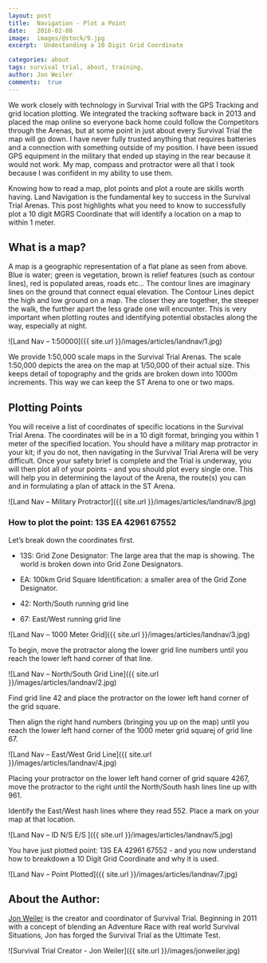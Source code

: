 ```yaml
---
layout: post
title:  Navigation - Plot a Point
date:   2016-02-08  
image:  images/@stock/9.jpg
excerpt:  Undestanding a 10 Digit Grid Coordinate 

categories: about
tags: survival trial, about, training, 
author: Jon Weiler
comments:  true
---
```


We work closely with technology in Survival Trial with the GPS Tracking and grid location plotting.  We integrated the tracking software back in 2013 and placed the map online so everyone back home could follow the Competitors through the Arenas, but at some point in just about every Survival Trial the map will go down.  I have never fully trusted anything that requires batteries and a connection with something outside of my position.  I have been issued GPS equipment in the military that ended up staying in the rear because it would not work.  My map, compass and protractor were all that I took because I was confident in my ability to use them.  

Knowing how to read a map, plot points and plot a route are skills worth having.  Land Navigation is the fundamental key to success in the Survival Trial Arenas.  This post highlights what you need to know to successfully plot a 10 digit MGRS Coordinate that will identify a location on a map to within 1 meter. 

## What is a map?

A map is a geographic representation of a flat plane as seen from above.  Blue is water; green is vegetation, brown is relief features (such as contour lines), red is populated areas, roads etc…  The contour lines are imaginary lines on the ground that connect equal elevation.  The Contour Lines depict the high and low ground on a map.  The closer they are together, the steeper the walk, the further apart the less grade one will encounter.  This is very important when plotting routes and identifying potential obstacles along the way, especially at night. 
 
![Land Nav – 1:50000]({{ site.url }}/images/articles/landnav/1.jpg)

We provide 1:50,000 scale maps in the Survival Trial Arenas.  The scale 1:50,000 depicts the area on the map at 1/50,000 of their actual size.  This keeps detail of topography and the grids are broken down into 1000m increments.  This way we can keep the ST Arena to one or two maps.

## Plotting Points

You will receive a list of coordinates of specific locations in the Survival Trial Arena.  The coordinates will be in a 10 digit format, bringing you within 1 meter of the specified location.  You should have a military map protractor in your kit; if you do not, then navigating in the Survival Trial Arena will be very difficult.  Once your safety brief is complete and the Trial is underway, you will then plot all of your points - and you should plot every single one.  This will help you in determining the layout of the Arena, the route(s) you can and in formulating a plan of attack in the ST Arena.

![Land Nav – Military Protractor]({{ site.url }}/images/articles/landnav/8.jpg)

### How to plot the point:  13S EA 42961 67552  

Let’s break down the coordinates first.  

* 13S:  Grid Zone Designator:  The large area that the map is showing.  The world is broken down into Grid Zone Designators.

* EA:  100km Grid Square Identification: a smaller area of the Grid Zone Designator.

* 42:  North/South running grid line

* 67:  East/West running grid line

![Land Nav – 1000 Meter Grid]({{ site.url }}/images/articles/landnav/3.jpg)

To begin, move the protractor along the lower grid line numbers until you reach the lower left hand corner of that line. 
 
![Land Nav – North/South Grid Line]({{ site.url }}/images/articles/landnav/2.jpg)

Find grid line 42 and place the protractor on the lower left hand corner of the grid square.  

Then align the right hand numbers (bringing you up on the map) until you reach the lower left hand corner of the 1000 meter grid squarej of grid line 67.

![Land Nav – East/West Grid Line]({{ site.url }}/images/articles/landnav/4.jpg)

Placing your protractor on the lower left hand corner of grid square 4267, move the protractor to the right until the North/South hash lines line up with 961.  

Identify the East/West hash lines where they read 552.  Place a mark on your map at that location.

![Land Nav – ID N/S E/S ]({{ site.url }}/images/articles/landnav/5.jpg)

You have just plotted point: 13S EA 42961 67552 - and you now understand how to breakdown a 10 Digit Grid Coordinate and why it is used.

![Land Nav – Point Plotted]({{ site.url }}/images/articles/landnav/7.jpg)


## About the Author:

[Jon Weiler](http://jonweiler.com/) is the creator and coordinator of Survival Trial.  Beginning in 2011 with a concept of blending an Adventure Race with real world Survival Situations, Jon has forged the Survival Trial as the Ultimate Test.  

![Survival Trial Creator - Jon Weiler]({{ site.url }}/images/jonweiler.jpg)



